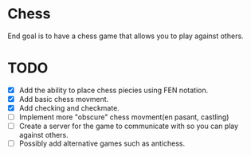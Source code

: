 # Chess

End goal is to have a chess game that allows you to
play against others.

# TODO
- [x] Add the ability to place chess piecies using FEN notation.
- [x] Add basic chess movment.
- [x] Add checking and checkmate.
- [ ] Implement more "obscure" chess movment(en pasant, castling)
- [ ] Create a server for the game to communicate with so you
can play against others.
- [ ] Possibly add alternative games such as antichess.
